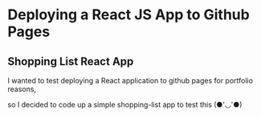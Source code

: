 
<h1>Deploying a React JS App to Github Pages</h1>

<h2>Shopping List React App</h2>
<p>I wanted to test deploying a React application to github pages for portfolio reasons,</p>
<p>so I decided to code up a simple shopping-list app to test this (●'◡'●)</p>
